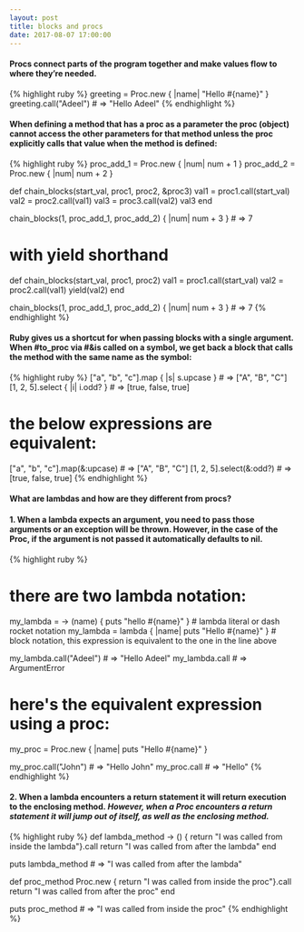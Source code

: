```yaml
---
layout: post
title: blocks and procs
date: 2017-08-07 17:00:00
---
```

<h4>
Procs connect parts of the program together and make values flow to where they’re needed.
</h4>

{% highlight ruby %}
greeting = Proc.new { |name| "Hello #{name}" }
greeting.call("Adeel") # => "Hello Adeel"
{% endhighlight %}

<h4>
When defining a method that has a proc as a parameter the proc (object) cannot access the other parameters for that method unless the proc explicitly calls that value when the method is defined:
</h4>

{% highlight ruby %}
proc_add_1 = Proc.new { |num| num + 1 }
proc_add_2 = Proc.new { |num| num + 2 }

def chain_blocks(start_val, proc1, proc2, &proc3)
 val1 = proc1.call(start_val)
 val2 = proc2.call(val1)
 val3 = proc3.call(val2)
 val3
end

chain_blocks(1, proc_add_1, proc_add_2) { |num| num + 3 } # => 7

# with yield shorthand

def chain_blocks(start_val, proc1, proc2)
 val1 = proc1.call(start_val)
 val2 = proc2.call(val1)
 yield(val2)
end

chain_blocks(1, proc_add_1, proc_add_2) { |num| num + 3 } # => 7
{% endhighlight %}

<h4>
Ruby gives us a shortcut for when passing blocks with a single argument. When #to_proc via #&is called on a symbol, we get back a block that calls the method with the same name as the symbol:
</h4>

{% highlight ruby %}
["a", "b", "c"].map { |s| s.upcase } # => ["A", "B", "C"]
[1, 2, 5].select { |i| i.odd? } # => [true, false, true]

# the below expressions are equivalent:

["a", "b", "c"].map(&:upcase) # => ["A", "B", "C"]
[1, 2, 5].select(&:odd?) # => [true, false, true]
{% endhighlight %}

<h4>
What are lambdas and how are they different from procs?
</h4>

<h4>
<strong>1.</strong> When a lambda expects an argument, you need to pass those arguments or an exception will be thrown. However, in the case of the Proc, if the argument is not passed it automatically defaults to nil.
</h4>

{% highlight ruby %}
# there are two lambda notation:
my_lambda = -> (name) { puts "hello #{name}" } # lambda literal or dash rocket notation
my_lambda = lambda { |name| puts "Hello #{name}" } # block notation, this expression is equivalent to the one in the line above

my_lambda.call("Adeel") # => "Hello Adeel"
my_lambda.call # => ArgumentError

# here's the equivalent expression using a proc:

my_proc = Proc.new { |name| puts "Hello #{name}" }

my_proc.call("John") # => "Hello John"
my_proc.call # => "Hello"
{% endhighlight %}

<h4>
<strong>2.</strong> When a lambda encounters a return statement it will return execution to the enclosing method.<i> However, when a Proc encounters a return statement it will jump out of itself, as well as the enclosing method.</i>
</h4>

{% highlight ruby %}
def lambda_method
 -> () { return "I was called from inside the lambda"}.call
 return "I was called from after the lambda"
end

puts lambda_method # => "I was called from after the lambda"

def proc_method
 Proc.new { return "I was called from inside the proc"}.call
 return "I was called from after the proc"
end

puts proc_method # => "I was called from inside the proc"
{% endhighlight %}
